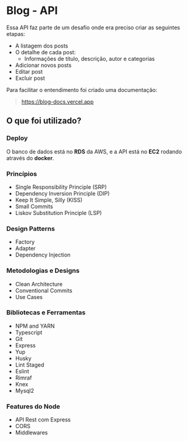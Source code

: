 # Blog - API

Essa API faz parte de um desafio onde era preciso criar as seguintes etapas:

- A listagem dos posts
- O detalhe de cada post:
  - Informações de título, descrição, autor e categorias
- Adicionar novos posts
- Editar post
- Excluir post

Para facilitar o entendimento foi criado uma documentação:

> https://blog-docs.vercel.app

## O que foi utilizado?

### Deploy

O banco de dados está no **RDS** da AWS, e a API está no **EC2** rodando através do **docker**.

### Princípios

- Single Responsibility Principle (SRP)
- Dependency Inversion Principle (DIP)
- Keep It Simple, Silly (KISS)
- Small Commits
- Liskov Substitution Principle (LSP)

### Design Patterns

- Factory
- Adapter
- Dependency Injection

### Metodologias e Designs

- Clean Architecture
- Conventional Commits
- Use Cases

### Bibliotecas e Ferramentas

- NPM and YARN
- Typescript
- Git
- Express
- Yup
- Husky
- Lint Staged
- Eslint
- Rimraf
- Knex
- Mysql2

### Features do Node

- API Rest com Express
- CORS
- Middlewares
